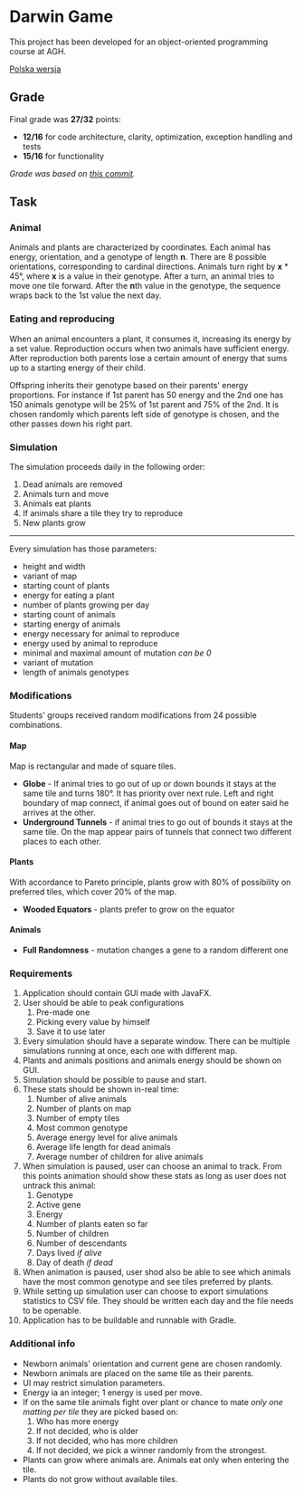 # Darwin Game

This project has been developed for an object-oriented programming course at AGH.

[Polska wersja](README-translations/pl/README.md)

## Grade

Final grade was **27/32** points:

* **12/16** for code architecture, clarity, optimization, exception handling and tests
* **15/16** for functionality

*Grade was based on [this commit](https://github.com/karmatys8/PO_2023_projekt/commit/86ab94e86154a2b34df436e70ab109b2758de43d).*

## Task

### Animal

Animals and plants are characterized by coordinates. Each animal has energy, orientation, and a genotype of length **n**.
There are 8 possible orientations, corresponding to cardinal directions. Animals turn right by **x** * 45°,
where **x** is a value in their genotype. After a turn, an animal tries to move one tile forward.
After the **n**th value in the genotype, the sequence wraps back to the 1st value the next day.

### Eating and reproducing

When an animal encounters a plant, it consumes it, increasing its energy by a set value. Reproduction occurs when two animals have sufficient energy.
After reproduction both parents lose a certain amount of energy that sums up to a starting energy of their child.

Offspring inherits their genotype based on their parents' energy proportions.
For instance if 1st parent has 50 energy and the 2nd one has 150 animals genotype will be 25% of 1st parent and 75% of the 2nd.
It is chosen randomly which parents left side of genotype is chosen, and the other passes down his right part.

### Simulation

The simulation proceeds daily in the following order:

1. Dead animals are removed
2. Animals turn and move
3. Animals eat plants
4. If animals share a tile they try to reproduce
5. New plants grow

---

Every simulation has those parameters:

* height and width
* variant of map
* starting count of plants
* energy for eating a plant
* number of plants growing per day
* starting count of animals
* starting energy of animals
* energy necessary for animal to reproduce
* energy used by animal to reproduce
* minimal and maximal amount of mutation *can be 0*
* variant of mutation
* length of animals genotypes

### Modifications

Students' groups received random modifications from 24 possible combinations.

#### Map

Map is rectangular and made of square tiles.

* **Globe** - If animal tries to go out of up or down bounds it stays at the same tile and turns 180°. It has priority over next rule.
Left and right boundary of map connect, if animal goes out of bound on eater said he arrives at the other.
* **Underground Tunnels** - if animal tries to go out of bounds it stays at the same tile.
On the map appear pairs of tunnels that connect two different places to each other.

#### Plants

With accordance to Pareto principle, plants grow with 80% of possibility on preferred tiles, which cover 20% of the map.

* **Wooded Equators** - plants prefer to grow on the equator

#### Animals

* **Full Randomness** - mutation changes a gene to a random different one

### Requirements

1. Application should contain GUI made with JavaFX.
2. User should be able to peak configurations
   1. Pre-made one
   2. Picking every value by himself
   3. Save it to use later
3. Every simulation should have a separate window. There can be multiple simulations running at once, each one with different map.
4. Plants and animals positions and animals energy should be shown on GUI.
5. Simulation should be possible to pause and start.
6. These stats should be shown in-real time:
   1. Number of alive animals
   2. Number of plants on map
   3. Number of empty tiles
   4. Most common genotype
   5. Average energy level for alive animals
   6. Average life length for dead animals
   7. Average number of children for alive animals
7. When simulation is paused, user can choose an animal to track.
From this points animation should show these stats as long as user does not untrack this animal:
   1. Genotype
   2. Active gene
   3. Energy
   4. Number of plants eaten so far
   5. Number of children
   6. Number of descendants
   7. Days lived *if alive*
   8. Day of death *if dead*
8. When animation is paused, user shod also be able to see which animals have the most common genotype and see tiles preferred by plants.
9. While setting up simulation user can choose to export simulations statistics to CSV file.
They should be written each day and the file needs to be openable.
10. Application has to be buildable and runnable with Gradle.

### Additional info

* Newborn animals' orientation and current gene are chosen randomly.
* Newborn animals are placed on the same tile as their parents.
* UI may restrict simulation parameters.
* Energy ia an integer; 1 energy is used per move.
* If on the same tile animals fight over plant or chance to mate *only one matting per tile* they are picked based on:
  1. Who has more energy
  2. If not decided, who is older
  3. If not decided, who has more children
  4. If not decided, we pick a winner randomly from the strongest.
* Plants can grow where animals are. Animals eat only when entering the tile.
* Plants do not grow without available tiles.